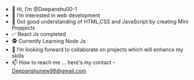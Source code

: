 - 👋 Hi, I’m @Deepanshu00-1
- 👀 I’m interested in web development
- 🌱 Got good understanding of HTML,CSS and JavaScript by creating Mini Propjects
- ✅ React Js completed
- 🕵 Currently Learning Node Js
- 🦾 I’m looking forward to collaborate on projects which will enhance my skills
- 📫 How to reach me ...
here's my contact -
Deepanshunew98@gmail.com
<!---
Deepanshu00-1/Deepanshu00-1 is a ✨ special ✨ repository because its `README.md` (this file) appears on your GitHub profile.
You can click the Preview link to take a look at your changes.
--->
